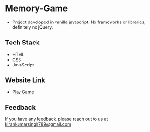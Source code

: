 # Memory-Game
- Project developed in vanilla javascript. No frameworks or libraries, definitely no jQuery.


## Tech Stack

- HTML
- CSS
- JavaScript

## Website Link

- <a href="https://kirankumarsingh18.github.io/Memory-Game/" target="_blank">Play Game</a>


## Feedback

If you have any feedback, please reach out to us at kirankumarsingh789@gmail.com

 
